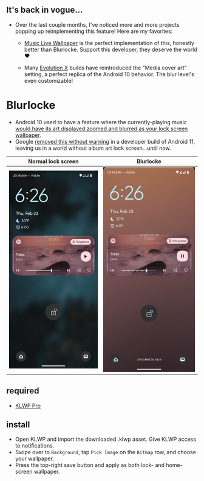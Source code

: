 ## It's back in vogue...
- Over the last couple months, I've noticed more and more projects popping up reimplementing this feature! Here are my favorites:
  
  * [Music Live Wallpaper](https://play.google.com/store/apps/details?id=com.lstapps.musiclivewallpaper&hl=en_US) is the perfect implementation of this, honestly better than Blurlocke. Support this developer, they deserve the world ❤️
  
  * Many [Evolution X](https://evolution-x.org) builds have reintroduced the "Media cover art" setting, a perfect replica of the Android 10 behavior. The blur level's even customizable!

# Blurlocke
- Android 10 used to have a feature where the currently-playing music [would have its art displayed zoomed and blurred as your lock screen wallpaper](https://www.androidpolice.com/album-art-wallpapers-should-never-have-been-removed-but-material-you-is-the-time-to-bring-it-back/).
- Google [removed this without warning](https://9to5google.com/2020/08/02/android-11-lockscreen-art) in a developer build of Android 11, leaving us in a world without album art lock screen...until now.

Normal lock screen         |  Blurlocke
:-------------------------:|:-------------------------:
![](asset/nonblurred.jpg)  |  ![](asset/blurred.jpg)

## required
- [KLWP Pro](https://play.google.com/store/apps/details?id=org.kustom.wallpaper.pro&hl=en_US&gl=US)

## install
- Open KLWP and import the downloaded .klwp asset. Give KLWP access to notifications.
- Swipe over to ```Background```, tap ```Pick Image``` on the ```Bitmap``` row, and choose your wallpaper.
- Press the top-right save button and apply as both lock- and home-screen wallpaper.
